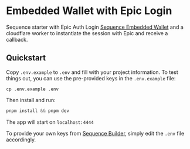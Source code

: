 # Embedded Wallet with Epic Login

Sequence starter with Epic Auth Login [Sequence Embedded Wallet](https://docs.sequence.xyz/solutions/wallets/embedded-wallet/overview) and a cloudflare worker to instantiate the session with Epic and receive a callback.

## Quickstart

Copy `.env.example` to `.env` and fill with your project information. To test things out, you can use the pre-provided keys in the `.env.example` file:

```
cp .env.example .env
```

Then install and run:

```js
pnpm install && pnpm dev
```

The app will start on `localhost:4444`

To provide your own keys from [Sequence Builder](https://sequence.build/), simply edit the `.env` file accordingly.
